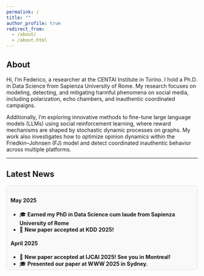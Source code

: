 ```yaml
---
permalink: /
title: ""
author_profile: true
redirect_from: 
  - /about/
  - /about.html
---
```



## About

Hi, I’m Federico, a researcher at the CENTAI Institute in Torino. I hold a Ph.D. in Data Science from Sapienza University of Rome.
My research focuses on modeling, detecting, and mitigating harmful phenomena on social media, including polarization, echo chambers, and inauthentic coordinated campaigns.

Additionally, I’m exploring innovative methods to fine-tune large language models (LLMs) using social reinforcement learning, where reward mechanisms are shaped by stochastic dynamic processes on graphs. My work also investigates how to optimize opinion dynamics within the Friedkin–Johnsen (FJ) model and detect coordinated inauthentic behavior across multiple platforms.

---

## Latest News  

<div style="max-height: 200px; overflow-y: auto; padding: 10px; border: 1px solid #ddd; background: #f9f9f9; border-radius: 8px;">

<h4>May 2025</h4>
<ul>
  <li>🎓 <b>Earned my PhD in Data Science cum laude from Sapienza University of Rome</b></li>
  <li>🎉 <b>New paper accepted at KDD 2025!</b></li>
</ul>

<h4>April 2025</h4>
<ul>
  <li>🎉 <b>New paper accepted at IJCAI 2025! See you in Montreal!</b></li>
  <li>🎓 <b>Presented our paper at WWW 2025 in Sydney.</b></li>
</ul>

<h4>March 2025</h4>
<ul>
  <li>🎉 <b>New paper accepted at TIST.</b></li>
  <li>🎓 <b>Completed reviews for KDD 2025 submissions.</b></li>
</ul>

<h4>February 2025</h4>
<ul>
  <li>📄 <b>New Preprint:</b> <i>Minimizing Polarization and Disagreement in the Friedkin-Johnsen Model with Unknown Innate Opinions.</i>  
    Read it <a href="https://arxiv.org/abs/2501.16076" target="_blank">here</a>.
  </li>
  <li>📄 <b>New Preprint:</b> <i>On the Inference of Sociodemographics on Reddit.</i>  
    Check it out <a href="https://arxiv.org/abs/2502.05049" target="_blank">here</a>.
  </li>
</ul>

<h4>January 2025</h4>
<ul>
  <li>🎉 <b>Accepted at The Web Conf 2025!</b> Our paper <i>Exposing Cross-Platform Coordinated Inauthentic Activity in the Run-Up to the 2024 U.S. Election</i> has been accepted!  
    Read the preprint <a href="https://arxiv.org/abs/2410.22716" target="_blank">here</a>.
  </li>
</ul>

<h4>December 2024</h4>
<ul>
  <li>🎓 I'm happy to be reviewing papers for The Web Conference 2025.</li>
  <li>📄 <b>New Preprint:</b> <i>We've just published a preprint exploring how large language models can generate content optimized for user engagement using "social" reinforcement learning and opinion dynamics.  
    Check it out <a href="https://arxiv.org/abs/2411.13187" target="_blank">here</a>.
  </li>
</ul>

</div>
